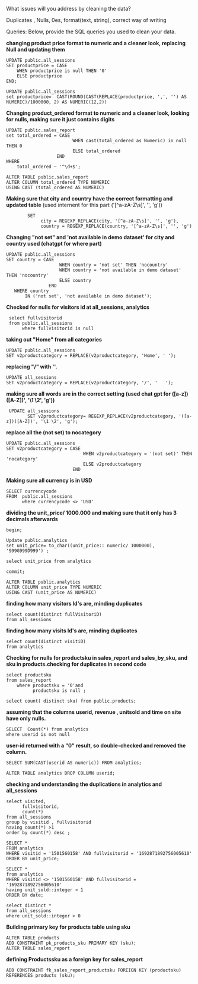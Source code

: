 What issues will you address by cleaning the data?

Duplicates , Nulls, 0es, format(text, string), correct way of writing 



Queries:
Below, provide the SQL queries you used to clean your data.

**changing product price format to numeric and a cleaner look, replacing Null and updating them**
```
UPDATE public.all_sessions
SET productprice = CASE
    WHEN productprice is null THEN '0'
    ELSE productprice
END;
```

```
UPDATE public.all_sessions
set productprice=  CAST(ROUND(CAST(REPLACE(productprice, ',', '') AS NUMERIC)/1000000, 2) AS NUMERIC(12,2))
```



**Changing product_ordered format to numeric and a cleaner look, looking for nulls, making sure it just contains digits** 

  ```
UPDATE public.sales_report
 set total_ordered = CASE 
                           WHEN cast(total_ordered as Numeric) in null THEN 0
                           ELSE total_ordered 
                     END 
  WHERE 
      total_ordered ~ '^\d+$';
```
```
ALTER TABLE public.sales_report
ALTER COLUMN total_ordered TYPE NUMERIC
USING CAST (total_ordered AS NUMERIC)
```





**Making sure that city and country have the correct formatting and updated table**
(used internent for this part ('[^a-zA-Z\s]', '', 'g'))

``` UPDATE public.all_sessions
        SET
             city = REGEXP_REPLACE(city, '[^a-zA-Z\s]', '', 'g'),
             country = REGEXP_REPLACE(country, '[^a-zA-Z\s]', '', 'g')
```

**Changing "not set" and 'not available in demo dataset' for city and country used (chatgpt for where part)**

```
UPDATE public.all_sessions
SET country = CASE 
                    WHEN country = 'not set' THEN 'nocountry'
                    WHEN country = 'not available in demo dataset' THEN 'nocountry'
                    ELSE country
                END
   WHERE country
       IN ('not set', 'not available in demo dataset');
```

**Checked for nulls for visitors id  at all_sessions, analytics**
```
 select fullvisitorid
 from public.all_sessions
      where fullvisitorid is null 
```

 
**taking out "Home" from all categories**  
```
UPDATE public.all_sessions
SET v2productcategory = REPLACE(v2productcategory, 'Home', ' ');
```

**replacing "/" with ''.**

```
UPDATE all_sessions
SET v2productcategory = REPLACE(v2productcategory, '/', '   ');
```

**making sure all words are in the correct setting (used chat gpt for  ([a-z])([A-Z])', '\1 \2', 'g'))**
 
```
 UPDATE all_sessions
        SET v2productcategory= REGEXP_REPLACE(v2productcategory, '([a-z])([A-Z])', '\1 \2', 'g');
```

**replace all the (not set) to nocategory**

```
UPDATE public.all_sessions
SET v2productcategory = CASE 
                             WHEN v2productcategory = '(not set)' THEN 'nocategory'
                             ELSE v2productcategory
                         END
``` 

**Making sure all currency is in USD**
```
SELECT currencycode
FROM  public.all_sessions
      where currencycode <> 'USD'
```

**dividing the unit_price/ 1000.000 and making sure that it only has 3 decimals afterwards** 
```
begin;

Update public.analytics 
set unit_price= to_char((unit_price:: numeric/ 1000000), '999G999D999') ;

select unit_price from analytics 

commit;
```

```
ALTER TABLE public.analytics 
ALTER COLUMN unit_price TYPE NUMERIC
USING CAST (unit_price AS NUMERIC)
```


**finding how many visitors Id's are, minding duplicates**
```
select count(distinct fullVisitoriD)
from all_sessions 
```

**finding how many visits Id's are, minding duplicates**
```
select count(distinct visitiD)
from analytics
```

**Checking for nulls for productsku in sales_report and sales_by_sku, and sku in products.checking for duplicates in second code**

```
select productsku 
from sales_report
    where productsku = '0'and
          productsku is null ;
```
```
select count( distinct sku) from public.products;
```


**assuming that the columns userid, revenue , unitsold and time on site have only nulls.**

```
SELECT  Count(*) from analytics 
where userid is not null
```
**user-id returned with a "0" result, so double-checked and removed the column.**
```
SELECT SUM(CAST(userid AS numeric)) FROM analytics;
```
```
ALTER TABLE analytics DROP COLUMN userid;
```
**checking and understanding the duplications in analytics and all_sessions**

```
select visited,
      fullvisitorid,
      count(*) 
from all_sessions
group by visitid , fullvisitorid
having count(*) >1
order by count(*) desc ;
```
```
SELECT *
FROM analytics
WHERE visitid = '1501560158' AND fullvisitorid = '1692871892756005610'
ORDER BY unit_price;
```
```
SELECT *
from analytics 
WHERE visitid <> '1501560158' AND fullvisitorid = '1692871892756005610' 
having unit_sold::integer > 1
ORDER BY date;
```

```
select distinct *
from all_sessions
where unit_sold::integer > 0
```

**Building primary key for products table using sku**
```
ALTER TABLE products
ADD CONSTRAINT pk_products_sku PRIMARY KEY (sku);
ALTER TABLE sales_report
```
**defining Productssku as a foreign key for sales_report**
```
ADD CONSTRAINT fk_sales_report_productsku FOREIGN KEY (productsku)
REFERENCES products (sku);
```





